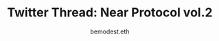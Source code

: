 ---
layout: post
title:  "Twitter Thread: Near Protocol vol.2"
author: "bemodest.eth"
categories: threads
tags: [threads]
image: ../assets/img/0423_1.png
link: https://twitter.com/BeModestDotEth/status/1517547107577589762
---